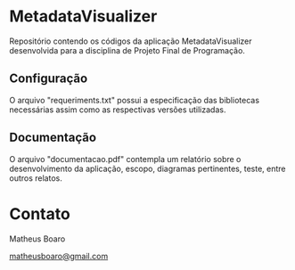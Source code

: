 # MetadataVisualizer
Repositório contendo os códigos da aplicação MetadataVisualizer desenvolvida para a disciplina de Projeto Final de Programação.

## Configuração
O arquivo "requeriments.txt" possui a especificação das bibliotecas necessárias assim como as respectivas versões utilizadas.

## Documentação
O arquivo "documentacao.pdf" contempla um relatório sobre o desenvolvimento da aplicação, escopo, diagramas pertinentes, teste, entre outros relatos.

# Contato
Matheus Boaro

matheusboaro@gmail.com

